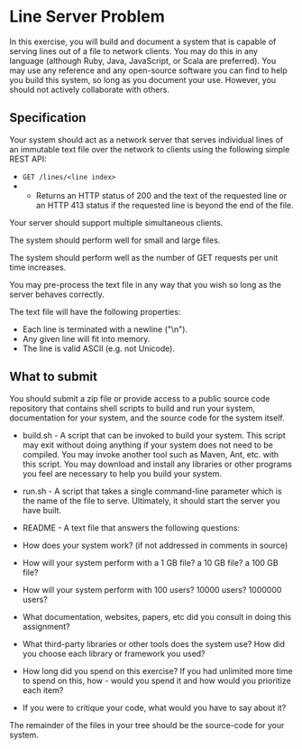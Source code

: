 # Line Server Problem

In this exercise, you will build and document a system that is capable of
serving lines out of a file to network clients. You may do this in any language
(although Ruby, Java, JavaScript, or Scala are preferred). You may use any
reference and any open-source software you can find to help you build this
system, so long as you document your use. However, you should not actively
collaborate with others.

## Specification

Your system should act as a network server that serves individual lines of an
immutable text file over the network to clients using the following simple REST
API:

- `GET /lines/<line index>`
- - Returns an HTTP status of 200 and the text of the requested line or an HTTP
    413 status if the requested line is beyond the end of the file.

Your server should support multiple simultaneous clients.

The system should perform well for small and large files.

The system should perform well as the number of GET requests per unit time
increases.

You may pre-process the text file in any way that you wish so long as the
server behaves correctly.

The text file will have the following properties:

- Each line is terminated with a newline ("\n").
- Any given line will fit into memory.
- The line is valid ASCII (e.g. not Unicode).

## What to submit

You should submit a zip file or provide access to a public source code
repository that contains shell scripts to build and run your system,
documentation for your system, and the source code for the system itself.

- build.sh - A script that can be invoked to build your system. This script may
  exit without doing anything if your system does not need to be compiled. You
  may invoke another tool such as Maven, Ant, etc. with this script. You may
  download and install any libraries or other programs you feel are necessary
  to help you build your system.

- run.sh - A script that takes a single command-line parameter which is the
  name of the file to serve. Ultimately, it should start the server you have
  built.

- README - A text file that answers the following questions:

- How does your system work? (if not addressed in comments in source)
- How will your system perform with a 1 GB file? a 10 GB file? a 100 GB file?
- How will your system perform with 100 users? 10000 users? 1000000 users?
- What documentation, websites, papers, etc did you consult in doing this
  assignment?
- What third-party libraries or other tools does the system use? How did you
  choose each library or framework you used?
- How long did you spend on this exercise? If you had unlimited more time to
  spend on this, how - would you spend it and how would you prioritize each
  item?
- If you were to critique your code, what would you have to say about it?

The remainder of the files in your tree should be the source-code for your
system.

